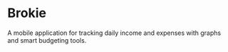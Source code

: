 # Brokie
A mobile application for tracking daily income and expenses with graphs and smart budgeting tools.
